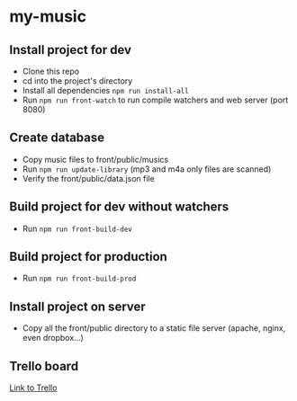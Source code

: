 # my-music

## Install project for dev
* Clone this repo
* cd into the project's directory
* Install all dependencies `npm run install-all`
* Run `npm run front-watch` to run compile watchers and web server (port 8080)

## Create database
* Copy music files to front/public/musics
* Run `npm run update-library` (mp3 and m4a only files are scanned)
* Verify the front/public/data.json file

## Build project for dev without watchers
* Run `npm run front-build-dev`

## Build project for production
* Run `npm run front-build-prod`

## Install project on server
* Copy all the front/public directory to a static file server (apache, nginx, even dropbox...)

## Trello board
[Link to Trello](https://trello.com/b/E9cS5nQN/music)
